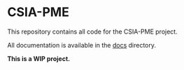 # CSIA-PME

This repository contains all code for the CSIA-PME project.

All documentation is available in the [docs](./docs/readme.md) directory.

**This is a WIP project.**
